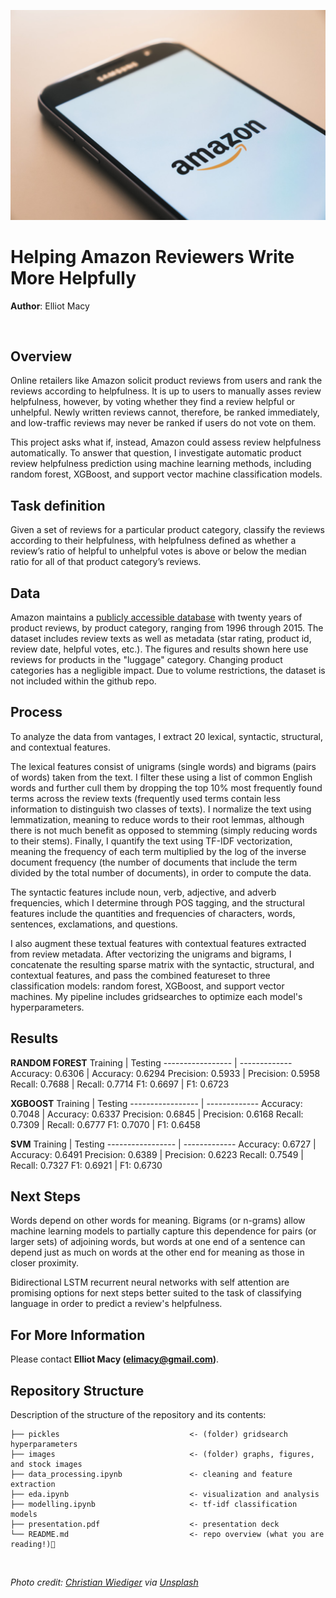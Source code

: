 <p>
  <img src="images/christian-wiediger-rymh7EZPqRs-unsplash.jpg">
</p>

# Helping Amazon Reviewers Write More Helpfully
**Author**: Elliot Macy

<br>

## Overview
Online retailers like Amazon solicit product reviews from users and rank the reviews according to helpfulness. It is up to users to manually asses review helpfulness, however, by voting whether they find a review helpful or unhelpful. Newly written reviews cannot, therefore, be ranked immediately, and low-traffic reviews may never be ranked if users do not vote on them.

This project asks what if, instead, Amazon could assess review helpfulness automatically. To answer that question, I investigate automatic product review helpfulness prediction using machine learning methods, including random forest, XGBoost, and support vector machine classification models.

## Task definition
Given a set of reviews for a particular product category, classify the reviews according to their helpfulness, with helpfulness defined as whether a review’s ratio of helpful to unhelpful votes is above or below the median ratio for all of that product category’s reviews.

## Data
Amazon maintains a [publicly accessible database](https://s3.amazonaws.com/amazon-reviews-pds/tsv/index.txt) with twenty years of product reviews, by product category, ranging from 1996 through 2015. The dataset includes review texts as well as metadata (star rating, product id, review date, helpful votes, etc.). The figures and results shown here use reviews for products in the "luggage" category. Changing product categories has a negligible impact. Due to volume restrictions, the dataset is not included within the github repo.

## Process
To analyze the data from vantages, I extract 20 lexical, syntactic, structural, and contextual features.

The lexical features consist of unigrams (single words) and bigrams (pairs of words) taken from the text. I filter these using a list of common English words and further cull them by dropping the top 10% most frequently found terms across the review texts (frequently used terms contain less information to distinguish two classes of texts). I normalize the text using lemmatization, meaning to reduce words to their root lemmas, although there is not much benefit as opposed to stemming (simply reducing words to their stems). Finally, I quantify the text using TF-IDF vectorization, meaning the frequency of each term multiplied by the log of the inverse document frequency (the number of documents that include the term divided by the total number of documents), in order to compute the data.

The syntactic features include noun, verb, adjective, and adverb frequencies, which I determine through POS tagging, and the structural features include the quantities and frequencies of characters, words, sentences, exclamations, and questions.

I also augment these textual features with contextual features extracted from review metadata. After vectorizing the unigrams and bigrams, I concatenate the resulting sparse matrix with the syntactic, structural, and contextual features, and pass the combined featureset to three classification models: random forest, XGBoost, and support vector machines. My pipeline includes gridsearches to optimize each model's hyperparameters.

## Results
**RANDOM FOREST**
Training          | Testing
----------------- | -------------
Accuracy:  0.6306 | Accuracy:  0.6294
Precision: 0.5933 | Precision: 0.5958
Recall:    0.7688 | Recall:    0.7714
F1:        0.6697 | F1:        0.6723

**XGBOOST**
Training          | Testing
----------------- | -------------
Accuracy:  0.7048 | Accuracy:  0.6337
Precision: 0.6845 | Precision: 0.6168
Recall:    0.7309 | Recall:    0.6777
F1:        0.7070 | F1:        0.6458

**SVM**
Training          | Testing
----------------- | -------------
Accuracy:  0.6727 | Accuracy:  0.6491
Precision: 0.6389 | Precision: 0.6223
Recall:    0.7549 | Recall:    0.7327
F1:        0.6921 | F1:        0.6730

## Next Steps
Words depend on other words for meaning. Bigrams (or n-grams) allow machine learning models to partially capture this dependence for pairs (or larger sets) of adjoining words, but words at one end of a sentence can depend just as much on words at the other end for meaning as those in closer proximity.

Bidirectional LSTM recurrent neural networks with self attention are promising options for next steps better suited to the task of classifying language in order to predict a review's helpfulness.

## For More Information
Please contact **Elliot Macy (elimacy@gmail.com)**.

## Repository Structure
Description of the structure of the repository and its contents:
```
├── pickles                             <- (folder) gridsearch hyperparameters
├── images                              <- (folder) graphs, figures, and stock images
├── data_processing.ipynb               <- cleaning and feature extraction
├── eda.ipynb                           <- visualization and analysis
├── modelling.ipynb                     <- tf-idf classification models
├── presentation.pdf                    <- presentation deck
└── README.md                           <- repo overview (what you are reading!)👀
```

<br>

*Photo credit: <a href="https://unsplash.com/@christianw">Christian Wiediger</a> via <a href="https://unsplash.com/">Unsplash</a>*
